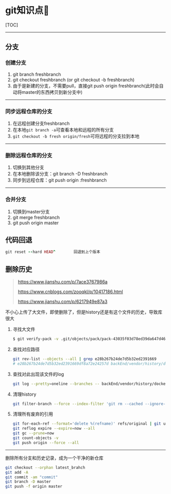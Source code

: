 # git知识点🧀️

[TOC]

------

## 分支

### 创建分支

1. git branch freshbranch
2. git checkout freshbranch (or git checkout -b freshbranch)
3. 由于是新建的分支，不需要pull，直接git push origin freshbranch(此时会自动将master的东西拷贝到新分支中)

------

### 同步远程仓库的分支

1. 在远程创建分支freshbranch
2. 在本地`git branch -a`可查看本地和远程的所有分支
3. `git checkout -b fresh origin/fresh`可将远程的分支拉到本地

------

### 删除远程仓库的分支

1. 切换到其他分支
2. 在本地删除该分支：git branch -D freshbranch
3. 同步到远程仓库：git push origin :freshbranch

------

### 合并分支

1. 切换到master分支
2. git merge freshbranch
3. git push origin master



## 代码回退

```ruby
git reset --hard HEAD^        回退到上个版本
```



## 删除历史

> https://www.jianshu.com/p/7ace3767986a
>
> https://www.cnblogs.com/zooqkl/p/10417186.html
>
> https://www.jianshu.com/p/6217949e87a3

不小心上传了大文件，即使删除了，但是history还是有这个文件的历史，导致库很大

1. 寻找大文件

   ```bash
   $ git verify-pack -v .git/objects/pack/pack-43035f03d78ed39da647d4685e427bd126209bdb.idx | sort -k 3 -n | tail -10
   ```

2. 查找对应路径

   ```bash
   git rev-list --objects --all | grep e28b267b24de7d5b32ed2391669
   # e28b267b24de7d5b32ed2391669df8a72e24257d backEnd/vendor/history/dockerimages/fabric-baseos
   ```

3. 查找对此出现该文件的log

   ```bash
   git log --pretty=oneline --branches -- backEnd/vendor/history/dockerimages/fabric-baseos
   ```

4. 清理history

   ```bash
   git filter-branch --force --index-filter 'git rm --cached --ignore-unmatch backEnd/vendor/ILIOS/dockerimages/fabric-baseos' --prune-empty --tag-name-filter cat -- --all
   ```

5. 清理所有废弃的引用

   ```bash
   git for-each-ref --format='delete %(refname)' refs/original | git update-ref --stdin    
   git reflog expire --expire=now --all
   git gc --prune=now
   git count-objects -v
   git push origin --force --all
   ```

------

删除所有分支和历史记录，成为一个干净的新仓库

```bash
git checkout --orphan latest_brahch
git add -A
git commit -am "commit"
git branch -D master
git push -f origin master
```

